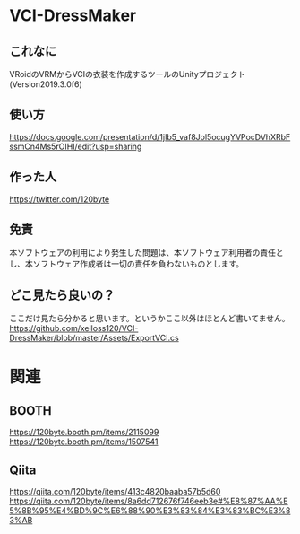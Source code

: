 # VCI-DressMaker

## これなに
VRoidのVRMからVCIの衣装を作成するツールのUnityプロジェクト(Version2019.3.0f6)

## 使い方

https://docs.google.com/presentation/d/1jIb5_vaf8Jol5ocugYVPocDVhXRbFssmCn4Ms5rOIHI/edit?usp=sharing

## 作った人

https://twitter.com/120byte

## 免責

本ソフトウェアの利用により発生した問題は、本ソフトウェア利用者の責任とし、本ソフトウェア作成者は一切の責任を負わないものとします。

## どこ見たら良いの？

ここだけ見たら分かると思います。というかここ以外はほとんど書いてません。
https://github.com/xelloss120/VCI-DressMaker/blob/master/Assets/ExportVCI.cs

# 関連

## BOOTH
https://120byte.booth.pm/items/2115099  
https://120byte.booth.pm/items/1507541

## Qiita
https://qiita.com/120byte/items/413c4820baaba57b5d60  
https://qiita.com/120byte/items/8a6dd712676f746eeb3e#%E8%87%AA%E5%8B%95%E4%BD%9C%E6%88%90%E3%83%84%E3%83%BC%E3%83%AB
